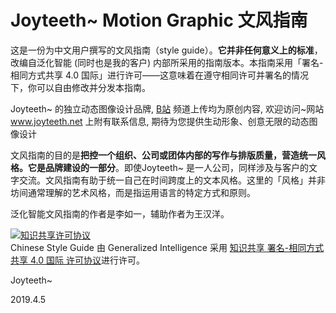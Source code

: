 # Joyteeth~ Motion Graphic 文风指南

这是一份为中文用户撰写的文风指南（style guide）。**它并非任何意义上的标准**，改编自泛化智能 (同时也是我的客户) 内部所采用的指南版本。本指南采用「署名-相同方式共享 4.0 国际」进行许可——这意味着在遵守相同许可并署名的情况下，你可以自由修改并分发本指南。

Joyteeth~ 的独立动态图像设计品牌, <a href="https://space.bilibili.com/27095475" rel="nofollow noreferrer">B站</a>
频道上传均为原创内容, 欢迎访问~网站 www.joyteeth.net 上附有联系信息, 期待为您提供生动形象、创意无限的动态图像设计 

文风指南的目的是**把控一个组织、公司或团体内部的写作与排版质量，营造统一风格。它是品牌建设的一部分**。即使Joyteeth~ 是一人公司，同样涉及与客户的文字交流。文风指南有助于统一自己在时间跨度上的文本风格。这里的「风格」并非坊间通常理解的艺术风格，而是指运用语言的特定方式和原则。

泛化智能文风指南的作者是李如一，辅助作者为王汉洋。

<a rel="license" href="http://creativecommons.org/licenses/by-sa/4.0/"><img alt="知识共享许可协议" style="border-width:0" src="https://i.creativecommons.org/l/by-sa/4.0/88x31.png" /></a><br /><span xmlns:dct="http://purl.org/dc/terms/" href="http://purl.org/dc/dcmitype/Text" property="dct:title" rel="dct:type">Chinese Style Guide</span> 由 <span xmlns:cc="http://creativecommons.org/ns#" property="cc:attributionName">Generalized Intelligence</span> 采用 <a rel="license" href="http://creativecommons.org/licenses/by-sa/4.0/">知识共享 署名-相同方式共享 4.0 国际 许可协议</a>进行许可。


Joyteeth~

2019.4.5
